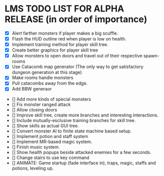 # LMS TODO LIST FOR ALPHA RELEASE (in order of importance)

- [X] Alert farther monsters if player makes a big scuffle.
- [X] Flash the HUD outline red when player is low on health.
- [X] Implement training method for player skill tree.
- [X] Create better graphics for player skill tree
- [X] Allow monsters to open doors and travel out of their respective spawn-rooms
- [X] Use Catacomb map generator (The only way to get satisfactory dungeon generation at this stage)
- [X] Make rooms handle monsters
- [X] Pull catacombs away from the edge.
- [X] Add BBW generaor
- [] Add more kinds of special monsters
- [] Fix monster ranged attack
- [] Allow closing doors
- [] Improve skill tree, create more branches and interesting interactions.
- [] Include mutually-esclusive training branches for skill tree.
- [] Show skills as actual GUI tree.
- [] Convert monster AI to finite state machine based setup.
- [] Implement potion and staff system
- [] Implement MR-based magic system.
- [] Finish music system.
- [] Show health popups beside attacked enemies for a few seconds.
- [] Change stairs to use key command
- [] ANIMATE: Game startup (fade interface in), traps, magic, staffs and potions, leveling up.
